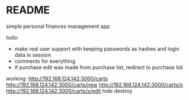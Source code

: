 # README
simple personal finances management app

todo:  
- make real user support with keeping passwords as hashes and login data in session
- comments for everything
- if purchase edit was made from purchase list, redirect to purchase lsit

working:
http://192.168.124.142:3000/carts
http://192.168.124.142:3000/carts/new
http://192.168.124.142:3000/carts/x
http://192.168.124.142:3000/carts/x/edit
hide
destroy